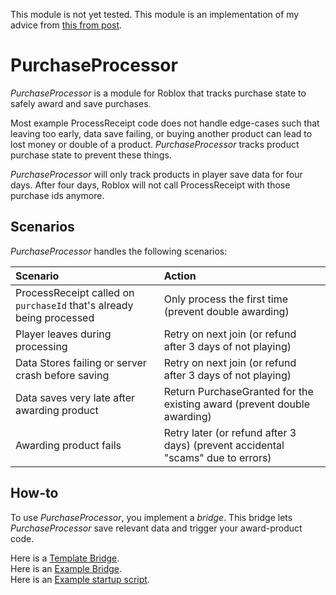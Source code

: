 
This module is not yet tested. This module is an implementation of my advice from [this from post](https://devforum.roblox.com/t/example-code-on-developer-product-purchase-handling-misses-a-key-point-that-can-cause-devs-to-lose-revenue/268980/5?u=corecii).

# PurchaseProcessor

*PurchaseProcessor* is a module for Roblox that tracks purchase state to safely award and save purchases.

Most example ProcessReceipt code does not handle edge-cases such that leaving too early, data save failing, or buying another product can lead to lost money or double of a product. *PurchaseProcessor* tracks product purchase state to prevent these things.

*PurchaseProcessor* will only track products in player save data for four days. After four days, Roblox will not call ProcessReceipt with those purchase ids anymore.

## Scenarios

*PurchaseProcessor* handles the following scenarios:

| Scenario | Action |
| :------- | :----- |
| ProcessReceipt called on `purchaseId` that's already being processed | Only process the first time (prevent double awarding) |
| Player leaves during processing | Retry on next join (or refund after 3 days of not playing) |
| Data Stores failing or server crash before saving | Retry on next join (or refund after 3 days of not playing) |
| Data saves very late after awarding product | Return PurchaseGranted for the existing award (prevent double awarding) |
| Awarding product fails | Retry later (or refund after 3 days) (prevent accidental "scams" due to errors) |

## How-to

To use *PurchaseProcessor*, you implement a *bridge*. This bridge lets *PurchaseProcessor* save relevant data and trigger your award-product code.

Here is a [Template Bridge](./Example/TemplateBridge.lua).  
Here is an [Example Bridge](./Example/ExamplePurchaseProcessorBridge.lua).  
Here is an [Example startup script](./Example/ExampleStartup.lua).